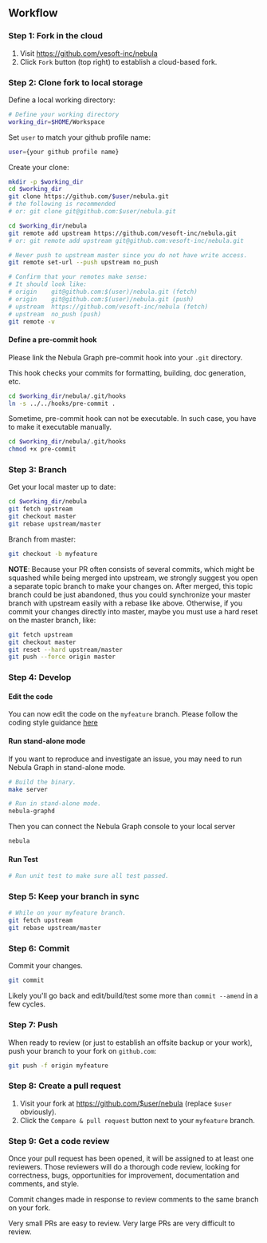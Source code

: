 ## Workflow

### Step 1: Fork in the cloud

1. Visit https://github.com/vesoft-inc/nebula
2. Click `Fork` button (top right) to establish a cloud-based fork.

### Step 2: Clone fork to local storage

Define a local working directory:

```sh
# Define your working directory
working_dir=$HOME/Workspace
```

Set `user` to match your github profile name:

```sh
user={your github profile name}
```

Create your clone:

```sh
mkdir -p $working_dir
cd $working_dir
git clone https://github.com/$user/nebula.git
# the following is recommended
# or: git clone git@github.com:$user/nebula.git

cd $working_dir/nebula
git remote add upstream https://github.com/vesoft-inc/nebula.git
# or: git remote add upstream git@github.com:vesoft-inc/nebula.git

# Never push to upstream master since you do not have write access.
git remote set-url --push upstream no_push

# Confirm that your remotes make sense:
# It should look like:
# origin    git@github.com:$(user)/nebula.git (fetch)
# origin    git@github.com:$(user)/nebula.git (push)
# upstream  https://github.com/vesoft-inc/nebula (fetch)
# upstream  no_push (push)
git remote -v
```

#### Define a pre-commit hook

Please link the Nebula Graph pre-commit hook into your `.git` directory.

This hook checks your commits for formatting, building, doc generation, etc.

```sh
cd $working_dir/nebula/.git/hooks
ln -s ../../hooks/pre-commit .
```
Sometime, pre-commit hook can not be executable. In such case, you have to make it executable manually.

```sh
cd $working_dir/nebula/.git/hooks
chmod +x pre-commit
```

### Step 3: Branch

Get your local master up to date:

```sh
cd $working_dir/nebula
git fetch upstream
git checkout master
git rebase upstream/master
```

Branch from master:

```sh
git checkout -b myfeature
```
**NOTE**: Because your PR often consists of several commits, which might be squashed while being merged into upstream,
we strongly suggest you open a separate topic branch to make your changes on. After merged,
this topic branch could be just abandoned, thus you could synchronize your master branch with
upstream easily with a rebase like above. Otherwise, if you commit your changes directly into master,
maybe you must use a hard reset on the master branch, like:

```sh
git fetch upstream
git checkout master
git reset --hard upstream/master
git push --force origin master
```

### Step 4: Develop

#### Edit the code

You can now edit the code on the `myfeature` branch. Please follow the coding style guidance [here](docs/cpp-coding-style.md)

#### Run stand-alone mode

If you want to reproduce and investigate an issue, you may need
to run Nebula Graph in stand-alone mode.

```sh
# Build the binary.
make server

# Run in stand-alone mode.
nebula-graphd
```

Then you can connect the Nebula Graph console to your local server
```sh
nebula
```

#### Run Test

```sh
# Run unit test to make sure all test passed.
```

### Step 5: Keep your branch in sync

```sh
# While on your myfeature branch.
git fetch upstream
git rebase upstream/master
```

### Step 6: Commit

Commit your changes.

```sh
git commit
```

Likely you'll go back and edit/build/test some more than `commit --amend`
in a few cycles.

### Step 7: Push

When ready to review (or just to establish an offsite backup or your work),
push your branch to your fork on `github.com`:

```sh
git push -f origin myfeature
```

### Step 8: Create a pull request

1. Visit your fork at https://github.com/$user/nebula (replace `$user` obviously).
2. Click the `Compare & pull request` button next to your `myfeature` branch.

### Step 9: Get a code review

Once your pull request has been opened, it will be assigned to at least one
reviewers. Those reviewers will do a thorough code review, looking for
correctness, bugs, opportunities for improvement, documentation and comments,
and style.

Commit changes made in response to review comments to the same branch on your
fork.

Very small PRs are easy to review. Very large PRs are very difficult to
review.
